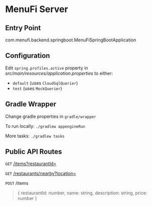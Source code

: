 # MenuFi Server
## Entry Point
com.menufi.backend.springboot.MenuFiSpringBootApplication

## Configuration
Edit `spring.profiles.active` property in _src/main/resources/application.properties_ to either:
* `default` (uses `CloudSqlQuerier`)
* `test` (uses `MockQuerier`)

## Gradle Wrapper
Change gradle properties in `gradle/wrapper`

To run locally: `./gradlew appengineRun`

More tasks: `./gradlew tasks`

## Public API Routes
`GET` [/items?restaurantId=](http://128.61.105.97:8080/items?restaurantId=0)

`GET` [/restaurants/nearby?location=](http://128.61.105.97:8080/restaurants/nearby?location=somewhere)

`POST` /items
> { restaurantId: number, name: string, description: string, price: number }